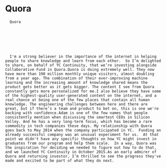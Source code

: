 # Quora


    
  
    

    
      Quora

      
    
  

  
    
      I'm a strong believer in the importance of the internet in helping people to share knowledge and learn from each other.  So I’m delighted to share, on behalf of YC Continuity, that we’re investing alongside Collaborative Fund in Quora.Quora is doing extremely well. They now have more than 190 million monthly unique visitors, almost doubling from a year ago. The combination of their ever-improving machine learning and the increasing amount of knowledge shared means the product gets better as it gets bigger. The content I see from Quora constantly gets more personalized for me.I also believe they have some of the highest-quality user-generated content on the internet, and a real chance at being one of the few places that contain all human knowledge. The engineering challenges between here and there are great, but if there’s a team and product to bet on, this is one we're backing with confidence.Adam is one of the few names that people consistently mention when discussing the smartest CEOs in Silicon Valley. And he has a very long-term focus, which has become a rare commodity in tech companies these days. My relationship with Quora goes back to May 2014 when the company participated in YC.  Funding an already successful company was an unusual experiment for us.  At that point we didn't have any specific thoughts on how YC might invest in graduates from our program and help them scale.  In a way, Quora was the inspiration for deciding we needed to figure out how to do that, and we launched YC Continuity in October 2015.As an early admirer of Quora and returning investor, I’m thrilled to see the progress they've made and excited to be part of what they do next.
    
  


  
